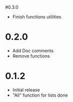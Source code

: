#0.3.0

-   Finish functions utilities

# 0.2.0

-   Add Doc comments
-   Remove functions

# 0.1.2

-   Initial release
-   "All" function for lists done
